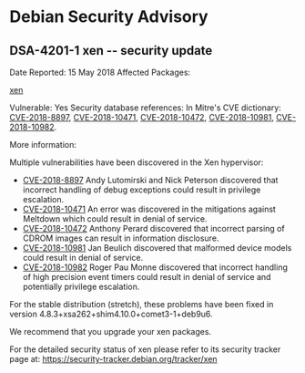
Debian Security Advisory
========================


DSA-4201-1 xen -- security update
---------------------------------



Date Reported:
15 May 2018
Affected Packages:

[xen](https://packages.debian.org/src:xen)

Vulnerable:
Yes
Security database references:
In Mitre's CVE dictionary: [CVE-2018-8897](https://security-tracker.debian.org/tracker/CVE-2018-8897), [CVE-2018-10471](https://security-tracker.debian.org/tracker/CVE-2018-10471), [CVE-2018-10472](https://security-tracker.debian.org/tracker/CVE-2018-10472), [CVE-2018-10981](https://security-tracker.debian.org/tracker/CVE-2018-10981), [CVE-2018-10982](https://security-tracker.debian.org/tracker/CVE-2018-10982).  

More information:

Multiple vulnerabilities have been discovered in the Xen hypervisor:


* [CVE-2018-8897](https://security-tracker.debian.org/tracker/CVE-2018-8897)
Andy Lutomirski and Nick Peterson discovered that incorrect handling
 of debug exceptions could result in privilege escalation.
* [CVE-2018-10471](https://security-tracker.debian.org/tracker/CVE-2018-10471)
An error was discovered in the mitigations against Meltdown which
 could result in denial of service.
* [CVE-2018-10472](https://security-tracker.debian.org/tracker/CVE-2018-10472)
Anthony Perard discovered that incorrect parsing of CDROM images
 can result in information disclosure.
* [CVE-2018-10981](https://security-tracker.debian.org/tracker/CVE-2018-10981)
Jan Beulich discovered that malformed device models could result
 in denial of service.
* [CVE-2018-10982](https://security-tracker.debian.org/tracker/CVE-2018-10982)
Roger Pau Monne discovered that incorrect handling of high precision
 event timers could result in denial of service and potentially
 privilege escalation.


For the stable distribution (stretch), these problems have been fixed in
version 4.8.3+xsa262+shim4.10.0+comet3-1+deb9u6.


We recommend that you upgrade your xen packages.


For the detailed security status of xen please refer to its
security tracker page at:
<https://security-tracker.debian.org/tracker/xen>





